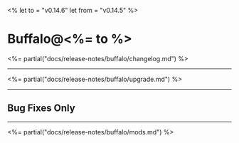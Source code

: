 <%
let to = "v0.14.6"
let from = "v0.14.5"
%>

# Buffalo@<%= to %>

<%= partial("docs/release-notes/buffalo/changelog.md") %>

---

<%= partial("docs/release-notes/buffalo/upgrade.md") %>

---

## Bug Fixes Only

---

<%= partial("docs/release-notes/buffalo/mods.md") %>
